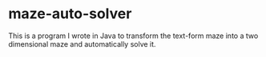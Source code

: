 maze-auto-solver
================

This is a program I wrote in Java to transform the text-form maze into a two dimensional maze and automatically solve it.
